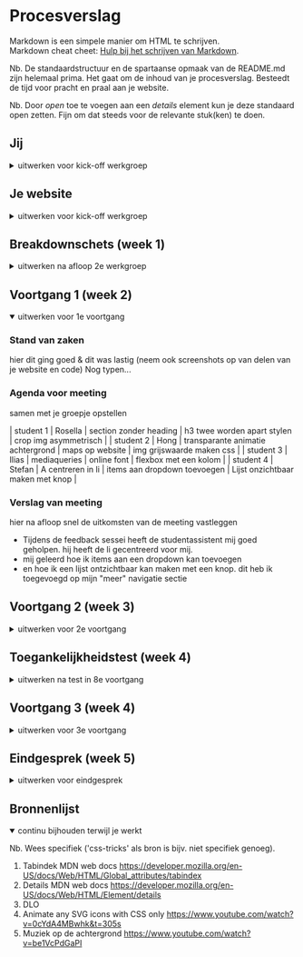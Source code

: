 # Procesverslag
Markdown is een simpele manier om HTML te schrijven.  
Markdown cheat cheet: [Hulp bij het schrijven van Markdown](https://github.com/adam-p/markdown-here/wiki/Markdown-Cheatsheet).

Nb. De standaardstructuur en de spartaanse opmaak van de README.md zijn helemaal prima. Het gaat om de inhoud van je procesverslag. Besteedt de tijd voor pracht en praal aan je website.

Nb. Door *open* toe te voegen aan een *details* element kun je deze standaard open zetten. Fijn om dat steeds voor de relevante stuk(ken) te doen.





## Jij

<details>
<summary>uitwerken voor kick-off werkgroep</summary>

### Auteur:
Stefan Radouane

#### Je startniveau:
Mijn start niveau is de blauwe piste, ik vind coderen nog best wel lastig. Hoewel ik het wel heel leuk vind. Als ik code eenmaal doorheb dan kan ik het ook wel een beetje. Daarom ga ik ondanks dat mijn start niveau blauw is toch een poging doen op de rode piste. Ik wil namelijk beter worden in FED en daarom wil ik mijzelf uitdagen om het lastiger te maken voor mijzelf.

#### Je focus:
hier je focus (kies uit responsive óf surface plane)
 Ik ga mij focussen om de surface plane te maken. Ik wil mijzelf uitdagen om gave dingen te creeeren met HTML//CSS & Javascript, ik ben nog niet zo goed in deze programeer talen dus wil het graag beter leren en denk dat ik dit beter kan als ik mij focus op de surface laag. Daarom ga ik mij focussen op de surface laag.
</details>





## Je website

<details>
<summary>uitwerken voor kick-off werkgroep</summary>

### Je opdracht:
link naar de website die je gaat namaken óf de naam/omschrijving van je eigen ontwerp
https://www.gall.nl/?utm_source=pfh&utm_medium=affiliate&utm_campaign=startpaginahome
dit is de website van de gall en gall
#### Screenshot(s) van de eerste pagina (small screen): 
Homepagina 
<img src="images/homepagina.png" width="375px" alt="Dit is de homepagina">

#### Screenshot(s) van de tweede pagina (small screen):
Detailpagina fles drank
<img src="images/detailpagina.png" width="375px" alt="Dit is de productpagina">
 
</details>



## Breakdownschets (week 1)

<details>
<summary>uitwerken na afloop 2e werkgroep</summary>

### de hele pagina: 
<img src="images/breakdown-home.png" width="375px" alt="breakdown van de hele pagina">

### dynamisch deel menu: 
<img src="images/breakdown-dynamisch.png" width="375px" alt="breakdown van een dynamisch deel">

</details>





## Voortgang 1 (week 2)

<details open>
<summary>uitwerken voor 1e voortgang</summary>

### Stand van zaken
hier dit ging goed & dit was lastig (neem ook screenshots op van delen van je website en code)
Nog typen...

### Agenda voor meeting
samen met je groepje opstellen

| student 1      | Rosella      | section zonder heading            | h3 twee worden apart stylen  | crop img asymmetrisch            |
| student 2      | Hong         | transparante animatie achtergrond | maps op website              | img grijswaarde maken css        |
| student 3      | Ilias        | mediaqueries                      | online font                  | flexbox met een kolom            |
| student 4      | Stefan       | A centreren in li                 | items aan dropdown toevoegen | Lijst onzichtbaar maken met knop |



### Verslag van meeting
hier na afloop snel de uitkomsten van de meeting vastleggen

- Tijdens de feedback sessei heeft de studentassistent mij goed geholpen. hij heeft de li gecentreerd voor mij.
- mij geleerd hoe ik items aan een dropdown kan toevoegen
- en hoe ik een lijst ontzichtbaar kan maken met een knop. dit heb ik toegevoegd op mijn "meer" navigatie sectie

</details>





## Voortgang 2 (week 3)

<details>
<summary>uitwerken voor 2e voortgang</summary>

### Stand van zaken
hier dit ging goed & dit was lastig (neem ook screenshots op van delen van je website en code)


### Agenda voor meeting
samen met je groepje opstellen

| student 1      | Rosella      | JS/CSS header kruisje/ hamburger  | CSS tweede html pagina            | Hoeveel media queries?            |
| student 2      | Hong         | Mag een 2e css pagina?            | CSS background image cover        | Hover van afbeelding naar video . |
| student 3      | Ilias        | Hamburger menu lay-out            | CSS grid grootte                  | Hoe excact namaken?               |
| student 4      | Stefan       | img met transition                | meerder elementen queryselectorall| achtergrond een wazige kleur geven|


### Verslag van meeting
hier na afloop snel de uitkomsten van de meeting vastleggen

- Tijdens de feebacksessie is ons groepje een hoop geholpen. Iedereen heeft zijn vragen beantwoord gekregen.
- Ik heb een hoop nieuwe dingen geleerd over HTML en JavaScript, en weet nu hoe ik de querySelectorAll moet gebruiken.
- Daarnaast heb ik geleerd dat ik een img niet een transitie kan geven wat ik wil. Maar een SVG kan wel.

</details>





## Toegankelijkheidstest (week 4)

<details>
<summary>uitwerken na test in 8e voortgang</summary>

### Bevindingen
Lijst met je bevindingen die in de test naar voren kwamen:
- De meeste knoppen zijn goed klikbaar ookal heb je moeite met je hand bewegen.
- Nog niet alle knoppen zijn tabbaar.
- De hartjes vallen niet heel erg op door de dunne lijn er omheen.
- Tot slot was het contrast nog niet overal voldoende. ik kan dit oplossen door een dark-mode te introduceren.

#### Knoppen tabbaar maken
Ik heb dit opgelost door aan de knoppen die nog niet tabbaar zijn de tag tabindex="0" meegegeven. Dit zorgt dat wanneer je op tab drukt dit ook een optie is in de flow.

#### Hartjes laten opvallen
Ik ben er achter gekomen terwijl ik een bril op had dat de hartjes nog niet goed zichtbaar zijn. Ik heb hier een keyframe toegevoegd met de animatie pulse. De hartjes lijken nu een hartslag te hebben. Dit zorgt ervoor dat de hartjes meer opvallen en de aandacht opeisen.


#### Contrast
Terwijl ik een bril ophad kwam ik erachter dat het contrast van sommige knoppen en tekst nog niet optimaal is. Om dit te verbeteren heb ik een dark-modus geintroduceert. Met een knop kan je beeldelementen in contrast zetten. De kleuren veranderen een klein beetje, maar worden beter zichtbaar. 

</details>





## Voortgang 3 (week 4)

<details>
<summary>uitwerken voor 3e voortgang</summary>

### Stand van zaken
hier dit ging goed & dit was lastig (neem ook screenshots op van delen van je website en code)


### Agenda voor meeting
samen met je groepje opstellen

| student 1      | Rosella      | JS animation                           | Darkmode colors in root            | Footer flexen?          |
| student 2      | Hong         | Met media queries html aanpassen       | 9 images toevoegen met 1 button    | hamburger menu animatie |
| student 3      | Ilias        | Flexbox en css grid                    | logo in het midden                 | image width             |
| student 4      | Stefan       | Accordion maken                        | Svg stroke uitlijnen naar binnen   | pagina's overeenkomen?  |



### Verslag van meeting
hier na afloop snel de uitkomsten van de meeting vastleggen

- Tijdens deze laatste feedback sessie heeft iedereen de laatste feedback gekregen om alle puntjes op de i te zetten. Iedereen heeft zijn laatste vragen beantwoord gekregen.
- Ik heb de tag "< details >" & "< summary >" geleerd en heb goede voorbeelden gekregen om deze toe te passen. 
- Daarnaast heb ik geleerd dan ik een svg stroke niet kan uitlijnen naar binnen. Maar dat ik wel dit kan makkelijk kan animeren. Ik ben gelijk geholpen met de animatie. 

</details>





## Eindgesprek (week 5)

<details>
<summary>uitwerken voor eindgesprek</summary>

### Stand van zaken
Een hoop dingen gingen goed, maar ik heb tegen veel problemen aangelopen. Het centreren van onderdelen lukte mij niet heel goed aan het begin. Dat gaat nu al een stuk beter. Ik heb geleerd om varibalen te maken via :root, svg's animeren, heb mijn javascript kennis verder uitgebreid, ik kan nu een menu maken dat uitklapt, een dark-modus integreren & een winkelwagen immiteren. Kortom ik heb een hoop nieuwe dingen geleerd. Ik liep alleen wel tegen tijdnood aan. Er wordt dit blok veel van je verwacht door het vak vormgeving. De deadlines zitten kort op elkaar waardoor de focus op beide vakken minder goed lukt. Desalniettemin ben ik trots op het eindresultaat.

### Screenshot(s)

<img src="./images/screenshot-home.png">
<img src="./images/screenshot-prod.png">
</details>





## Bronnenlijst

<details open>
<summary>continu bijhouden terwijl je werkt</summary>

Nb. Wees specifiek ('css-tricks' als bron is bijv. niet specifiek genoeg).

1. Tabindek MDN web docs https://developer.mozilla.org/en-US/docs/Web/HTML/Global_attributes/tabindex
2. Details MDN web docs https://developer.mozilla.org/en-US/docs/Web/HTML/Element/details
3. DLO 
4. Animate any SVG icons with CSS only https://www.youtube.com/watch?v=0cYdA4MBwhk&t=305s
5. Muziek op de achtergrond https://www.youtube.com/watch?v=be1VcPdGaPI

</details>